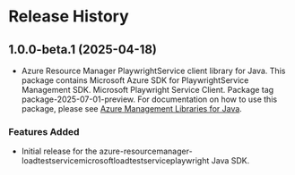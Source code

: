 # Release History

## 1.0.0-beta.1 (2025-04-18)

- Azure Resource Manager PlaywrightService client library for Java. This package contains Microsoft Azure SDK for PlaywrightService Management SDK. Microsoft Playwright Service Client. Package tag package-2025-07-01-preview. For documentation on how to use this package, please see [Azure Management Libraries for Java](https://aka.ms/azsdk/java/mgmt).
### Features Added

- Initial release for the azure-resourcemanager-loadtestservicemicrosoftloadtestserviceplaywright Java SDK.
